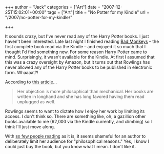 +++
author = "Jack"
categories = ["Art"]
date = "2007-12-25T15:02:01+00:00"
tags = ["Art"]
title = "No Potter for my Kindle"
url = "/2007/no-potter-for-my-kindle/"

+++

It sounds crazy, but I've never read any of the Harry Potter books. I just haven't been interested. Late last night I finished reading [Bad Monkeys][1] &#8211; the first complete book read via the Kindle &#8211; and enjoyed it so much that I thought I'd find something new. For some reason Harry Potter came to mind. Surprisingly, it wasn't available for the Kindle. At first I assumed that this was a crazy oversight by Amazon, but it turns out that Rowlings has never allowed any of the Harry Potter books to be published in electronic form. Whaaaat?!

According to [this article][2]&#8230;

> Her objection is more philosophical than mechanical. Her books are written in longhand and she has long favored having them read unplugged as well.

Rowlings seems to want to dictate how I enjoy her work by limiting its access. I don't think so. There are something like, oh, a gazillion other books available to me (92,000 via the Kindle currently, and climbing) so I think I'll just move along.

With [so few people reading][3] as it is, it seems shameful for an author to deliberately limit her audience for "philosophical reasons." Yes, I know I could just buy the book, but you know what I mean. I don't like it.

 [1]: http://www.amazon.com/gp/product/0061240419?ie=UTF8&tag=jackbaty-20&linkCode=as2&camp=1789&creative=9325&creativeASIN=0061240419
 [2]: http://www.gainesville.com/article/20071223/NEWS/712220314/1006/NEWS "gainsville.com"
 [3]: http://www.nea.gov/news/news07/TRNR.html